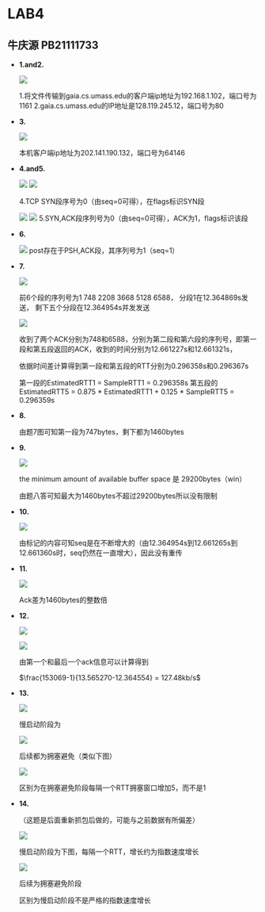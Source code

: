 # LAB4
## 牛庆源 PB21111733

* **1.and2.**

    ![](img/Q1and2.png)

    1.将文件传输到gaia.cs.umass.edu的客户端ip地址为192.168.1.102，端口号为1161
    2.gaia.cs.umass.edu的IP地址是128.119.245.12，端口号为80


* **3.**

    ![](img/Q3.png)

    本机客户端ip地址为202.141.190.132，端口号为64146


* **4.and5.**

    ![](img/Q4and5.png)
    ![](img/Q4_2.png)

    4.TCP SYN段序号为0（由seq=0可得），在flags标识SYN段

    ![](img/Q5_2.png)
    ![](img/Q5_3.png)
    5.SYN,ACK段序列号为0（由seq=0可得），ACK为1，flags标识该段


* **6.**

    ![](img/Q6.png)
    post存在于PSH,ACK段，其序列号为1（seq=1）


* **7.**

    ![](img/Q7.png)
    
    前6个段的序列号为1 748 2208 3668 5128 6588，
        分段1在12.364869s发送，
        剩下五个分段在12.364954s并发发送

    ![](img/Q7_2.png)

    收到了两个ACK分别为748和6588，分别为第二段和第六段的序列号，即第一段和第五段返回的ACK，收到的时间分别为12.661227s和12.661321s，

    依据时间差计算得到第一段和第五段的RTT分别为0.296358s和0.296367s

    第一段的EstimatedRTT1 = SampleRTT1 = 0.296358s
    第五段的EstimatedRTT5 = 0.875 * EstimatedRTT1 + 0.125 * SampleRTT5 = 0.296359s


* **8.**

    由题7图可知第一段为747bytes，剩下都为1460bytes


* **9.**

    ![](img/Q9.png)

    the minimum amount of available buffer space 是 29200bytes（win）

    由题八答可知最大为1460bytes不超过29200bytes所以没有限制


* **10.**

    ![](img/Q10.png)
    
    由标记的内容可知seq是在不断增大的（由12.364954s到12.661265s到12.661360s时，seq仍然在一直增大），因此没有重传


* **11.**

    ![](img/Q11.png)

    Ack差为1460bytes的整数倍


* **12.**

    ![](img/Q12_1.png)

    ![](img/Q12_2.png)

    由第一个和最后一个ack信息可以计算得到

    $\frac{153069-1}{13.565270-12.364554} = 127.48kb/s$


* **13.**

    ![](img/Q13_1.png)

    慢启动阶段为

    ![](img/Q13_2.png)

    后续都为拥塞避免（类似下图）

    ![](img/Q13_3.png)

    区别为在拥塞避免阶段每隔一个RTT拥塞窗口增加5，而不是1


* **14.**

    （这题是后面重新抓包后做的，可能与之前数据有所偏差）

    ![](img/Q14_1.png)

    慢启动阶段为下图，每隔一个RTT，增长约为指数速度增长

    ![](img/Q14_2.png)

    后续为拥塞避免阶段

    区别为慢启动阶段不是严格的指数速度增长